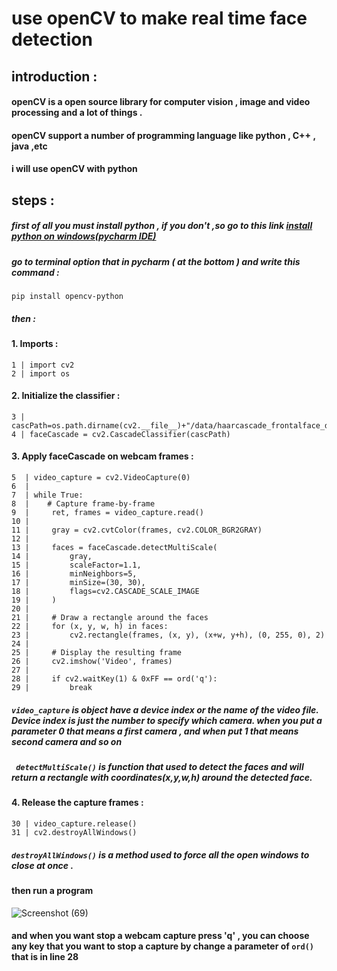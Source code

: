 # use openCV to make real time face detection




## introduction :

#### openCV is a open source library for computer vision , image and video processing   and a lot of things .
#### openCV support a number of programming language like python , C++ , java ,etc
#### i will use openCV with python 


## steps : 

##### first of all you must install python , if you don't ,so go to this link [install python on windows(pycharm IDE)](https://www.guru99.com/how-to-install-python.html)

##### go to terminal option  that in pycharm ( at the bottom ) and write this command : 
 
 ```
 pip install opencv-python
 ```
##### then :

#### 1. Imports :

```
1 | import cv2 
2 | import os
```


#### 2. Initialize the classifier :

```
3 | cascPath=os.path.dirname(cv2.__file__)+"/data/haarcascade_frontalface_default.xml"
4 | faceCascade = cv2.CascadeClassifier(cascPath)
```



#### 3. Apply faceCascade on webcam frames :

```
5  | video_capture = cv2.VideoCapture(0)
6  | 
7  | while True:
8  |    # Capture frame-by-frame
9  |     ret, frames = video_capture.read()
10 | 
11 |     gray = cv2.cvtColor(frames, cv2.COLOR_BGR2GRAY)
12 |
13 |     faces = faceCascade.detectMultiScale(
14 |         gray,
15 |         scaleFactor=1.1,
16 |         minNeighbors=5,
17 |         minSize=(30, 30),
18 |         flags=cv2.CASCADE_SCALE_IMAGE
19 |     )
20 |
21 |     # Draw a rectangle around the faces
22 |     for (x, y, w, h) in faces:
23 |         cv2.rectangle(frames, (x, y), (x+w, y+h), (0, 255, 0), 2)
24 |
25 |     # Display the resulting frame
26 |     cv2.imshow('Video', frames)
27 |
28 |     if cv2.waitKey(1) & 0xFF == ord('q'):
29 |         break
```

##### ```video_capture``` is object have a device index or the name of the video file. Device index is just the number to specify which camera. when you put a parameter 0 that means a first camera  , and when put 1 that means second camera and so on 

#####  ``` detectMultiScale()``` is function that used to detect the faces and  will return a rectangle with coordinates(x,y,w,h) around the detected face.

#### 4. Release the capture frames :

```
30 | video_capture.release()
31 | cv2.destroyAllWindows()
```

##### ```destroyAllWindows()``` is a method used to force all the open windows to close at once .


#### then run a program 

![Screenshot (69)](https://user-images.githubusercontent.com/56357074/125143557-bfa07100-e123-11eb-8095-de4ec72ec767.png)


#### and when you want stop a webcam capture press 'q' , you can choose any key that you want to stop a capture by change a parameter of ```ord()``` that is in line 28 
